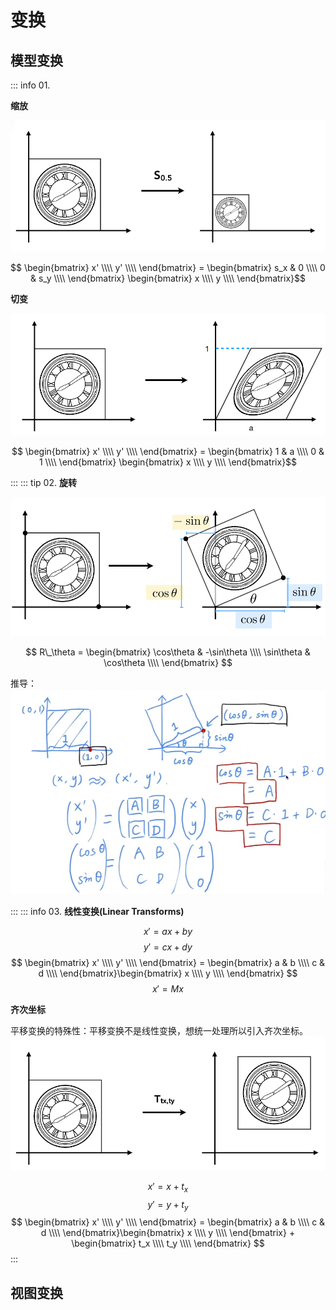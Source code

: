 # 变换

## 模型变换

::: info 01.

**缩放**

<img src="./images/缩放变换-1.png" style="margin: 0 auto;">

$$ \begin{bmatrix} x' \\\\ y' \\\\ \end{bmatrix} = \begin{bmatrix} s_x & 0 \\\\ 0 & s_y \\\\ \end{bmatrix} \begin{bmatrix} x \\\\ y \\\\ \end{bmatrix}$$

**切变**

<img src="./images/缩放变换-切变.png" style="margin: 0 auto;">

$$ \begin{bmatrix} x' \\\\ y' \\\\ \end{bmatrix} = \begin{bmatrix} 1 & a \\\\ 0 & 1 \\\\ \end{bmatrix} \begin{bmatrix} x \\\\ y \\\\ \end{bmatrix}$$

:::
::: tip 02.
**旋转**

<img src="./images/旋转变换-1.png" style="margin: 0 auto;">

$$ R\_\theta = \begin{bmatrix} \cos\theta & -\sin\theta \\\\ \sin\theta & \cos\theta \\\\ \end{bmatrix} $$

推导：
<img src="./images/2维旋转推导.png" style="margin: 0 auto;">


:::
::: info 03.
**线性变换(Linear Transforms)**

$$ x' = ax + by $$
$$ y' = cx + dy $$
$$ \begin{bmatrix} x' \\\\ y' \\\\ \end{bmatrix} = \begin{bmatrix} a & b \\\\ c & d \\\\ \end{bmatrix}\begin{bmatrix} x \\\\ y \\\\ \end{bmatrix} $$
$$ x' = Mx $$

**齐次坐标**

平移变换的特殊性：平移变换不是线性变换，想统一处理所以引入齐次坐标。
<img src="./images/平移-1.png" style="margin: 0 auto;">

$$ x' = x+t_x $$
$$ y' = y+t_y $$
$$ \begin{bmatrix} x' \\\\ y' \\\\ \end{bmatrix} = \begin{bmatrix} a & b \\\\ c & d \\\\ \end{bmatrix}\begin{bmatrix} x \\\\ y \\\\ \end{bmatrix} + \begin{bmatrix} t_x \\\\ t_y \\\\ \end{bmatrix} $$
:::
## 视图变换
